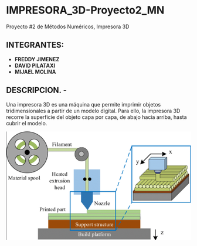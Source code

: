 # IMPRESORA_3D-Proyecto2_MN
 Proyecto #2 de Métodos Numéricos, Impresora 3D

## INTEGRANTES: 
- **FREDDY JIMENEZ**
- **DAVID PILATAXI**
- **MIJAEL MOLINA**

## DESCRIPCION. -
Una impresora 3D es una máquina que permite imprimir objetos tridimensionales a partir de un modelo digital. Para ello, la impresora 3D recorre la superficie del objeto capa por capa, de abajo hacia arriba, hasta cubrir el modelo.

![Grafica_De_Impresora_3D](imagen1.png)

